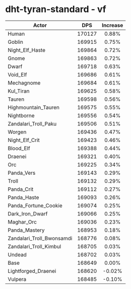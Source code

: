 # dht-tyran-standard - vf
| Actor | DPS | Increase |
|---|:---:|:---:|
|Human|170127|0.88%|
|Goblin|169915|0.75%|
|Night_Elf_Haste|169864|0.72%|
|Gnome|169863|0.72%|
|Dwarf|169718|0.63%|
|Void_Elf|169686|0.61%|
|Mechagnome|169684|0.61%|
|Kul_Tiran|169625|0.58%|
|Tauren|169598|0.56%|
|Highmountain_Tauren|169575|0.55%|
|Nightborne|169556|0.54%|
|Zandalari_Troll_Paku|169506|0.51%|
|Worgen|169436|0.47%|
|Night_Elf_Crit|169423|0.46%|
|Blood_Elf|169388|0.44%|
|Draenei|169321|0.40%|
|Orc|169225|0.34%|
|Panda_Vers|169143|0.29%|
|Troll|169132|0.29%|
|Panda_Crit|169112|0.27%|
|Panda_Haste|169093|0.26%|
|Panda_Fortune_Cookie|169074|0.25%|
|Dark_Iron_Dwarf|169066|0.25%|
|Maghar_Orc|169036|0.23%|
|Panda_Mastery|168953|0.18%|
|Zandalari_Troll_Bwonsamdi|168776|0.08%|
|Zandalari_Troll_Kimbul|168705|0.03%|
|Undead|168702|0.03%|
|Base|168649|0.00%|
|Lightforged_Draenei|168620|-0.02%|
|Vulpera|168485|-0.10%|
